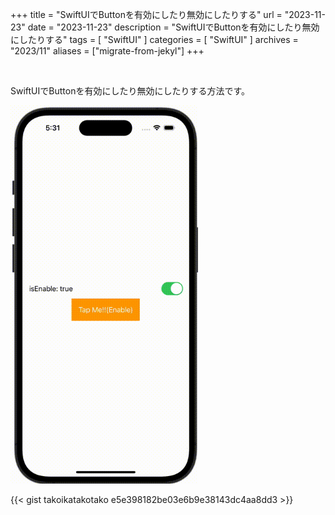 +++
title = "SwiftUIでButtonを有効にしたり無効にしたりする"
url = "2023-11-23"
date = "2023-11-23"
description = "SwiftUIでButtonを有効にしたり無効にしたりする"
tags = [
  "SwiftUI"
]
categories = [
  "SwiftUI"
]
archives = "2023/11"
aliases = ["migrate-from-jekyl"]
+++

<br>

SwiftUIでButtonを有効にしたり無効にしたりする方法です。

<img src="2023-11-23.gif" width="300px" alt="SwiftUIでButtonを有効にしたり無効にしたりする">

{{< gist takoikatakotako e5e398182be03e6b9e38143dc4aa8dd3 >}}

